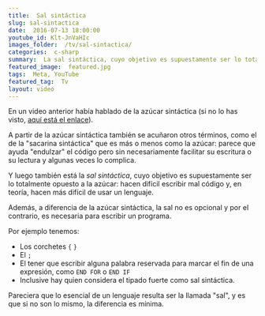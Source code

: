 ```yaml
---
title:  Sal sintáctica
slug: sal-sintactica
date:  2016-07-13 18:00:00
youtube_id: Klt-JnVaHIc
images_folder:  /tv/sal-sintactica/
categories:  c-sharp
summary:  La sal sintáctica, cuyo objetivo es supuestamente ser lo totalmente opuesto a la azúcar, hacen difícil escribir mal código y, en teoría, hacen más difícil de usar un lenguaje.
featured_image:  featured.jpg
tags:  Meta, YouTube
featured_tag:  Tv
layout: video
---
```


En un video anterior había hablado de la azúcar sintáctica (si no lo has visto, <a href="../tv/azucar-sintactica">aquí está el enlace</a>). 

A partir de la azúcar sintáctica también se acuñaron otros términos, como el de la "sacarina sintáctica" que es más o menos como la azúcar: parece que ayuda "endulzar" el código pero sin necesariamente facilitar su escritura o su lectura y algunas veces lo complica.

Y luego también está la *sal sintáctica*, cuyo objetivo es supuestamente ser lo totalmente opuesto a la azúcar: hacen difícil escribir mal código y, en teoría, hacen más difícil de usar un lenguaje.

Además, a diferencia de la azúcar sintáctica, la sal no es opcional y por el contrario, es necesaria para escribir un programa.

Por ejemplo tenemos:

- Los corchetes `{` `}`
- El `;`
- El tener que escribir alguna palabra reservada para marcar el fin de una expresión, como `END FOR` o `END IF`
- Inclusive hay quien considera el tipado fuerte como sal sintáctica.

Pareciera que lo esencial de un lenguaje resulta ser la llamada "sal", y es que si no son lo mismo, la diferencia es mínima.
